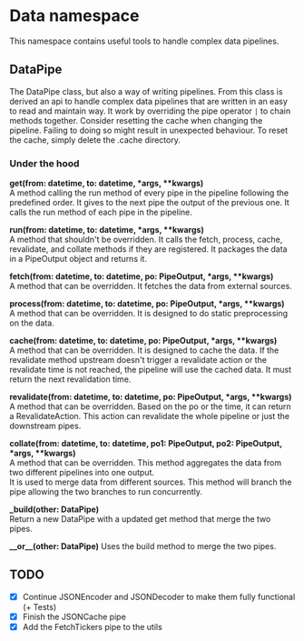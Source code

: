 # Data namespace
This namespace contains useful tools to handle complex data pipelines.

## DataPipe
The DataPipe class, but also a way of writing pipelines.  From this class is derived an api to handle complex data 
pipelines that are written in an easy to read and maintain way.  It work by overriding the pipe operator `|` to chain
methods together.
Consider resetting the cache when changing the pipeline.  Failing to doing so might result in unexpected behaviour.
To reset the cache, simply delete the .cache directory.
### Under the hood
**get(from: datetime, to: datetime, \*args, \*\*kwargs)**  
A method calling the run method of every pipe in the pipeline following the predefined order.  It gives to the next pipe
the output of the previous one.  It calls the run method of each pipe in the pipeline.

**run(from: datetime, to: datetime, \*args, \*\*kwargs)**  
A method that shouldn't be overridden.  It calls the fetch, process, cache, revalidate, and collate methods if they are
registered.  It packages the data in a PipeOutput object and returns it.

**fetch(from: datetime, to: datetime, po: PipeOutput, \*args, \*\*kwargs)**  
A method that can be overridden.  It fetches the data from external sources.

**process(from: datetime, to: datetime, po: PipeOutput, \*args, \*\*kwargs)**  
A method that can be overridden.  It is designed to do static preprocessing on the data.

**cache(from: datetime, to: datetime, po: PipeOutput, \*args, \*\*kwargs)**  
A method that can be overridden.  It is designed to cache the data.  If the revalidate method upstream doesn't trigger a 
revalidate action or the revalidate time is not reached, the pipeline will use the cached data.
It must return the next revalidation time.

**revalidate(from: datetime, to: datetime, po: PipeOutput, \*args, \*\*kwargs)**  
A method that can be overridden.  Based on the po or the time, it can return a RevalidateAction.  This action can 
revalidate the whole pipeline or just
the downstream pipes.

**collate(from: datetime, to: datetime, po1: PipeOutput, po2: PipeOutput, \*args, \*\*kwargs)**  
A method that can be overridden.  This method aggregates the data from two different pipelines into one output.  
It is used to merge data from different sources.  This method will branch the pipe allowing the two branches to run
concurrently.

**_build(other: DataPipe)**  
Return a new DataPipe with a updated get method that merge the two pipes.

**\_\_or\_\_(other: DataPipe)**
Uses the build method to merge the two pipes.



## TODO
- [X] Continue JSONEncoder and JSONDecoder to make them fully functional (+ Tests)
- [X] Finish the JSONCache pipe
- [X] Add the FetchTickers pipe to the utils